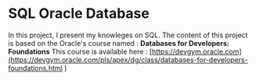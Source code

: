 # SQL Oracle Database

In this project, I present my knowleges on SQL. The content of this project is based on the Oracle's course named : __Databases for Developers: Foundations__
This course is available here : [https://devgym.oracle.com](https://devgym.oracle.com/pls/apex/dg/class/databases-for-developers-foundations.html )
